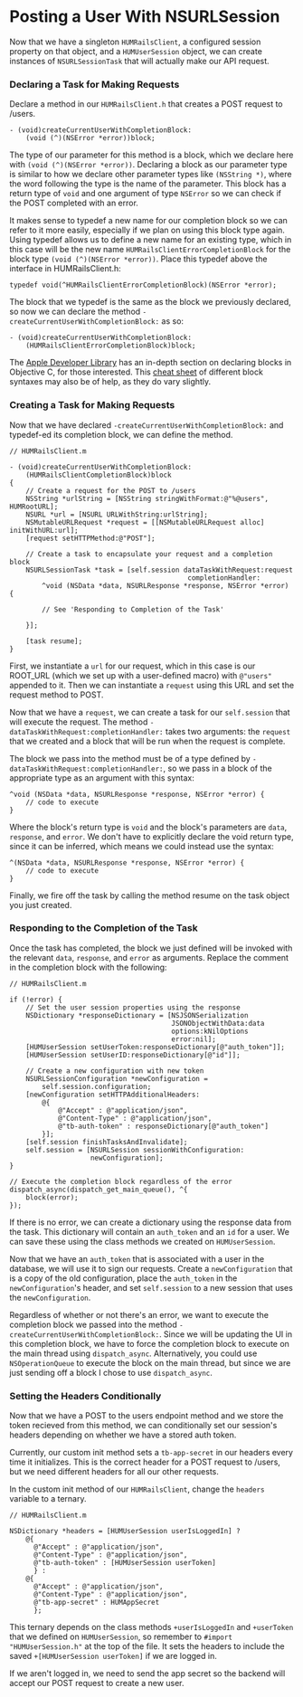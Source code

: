 # Posting a User With NSURLSession

Now that we have a singleton `HUMRailsClient`, a configured session property on that object, and a `HUMUserSession` object, we can create instances of `NSURLSessionTask` that will actually make our API request. 

### Declaring a Task for Making Requests

Declare a method in our `HUMRailsClient.h` that creates a POST request to /users.

	- (void)createCurrentUserWithCompletionBlock:
		(void (^)(NSError *error))block;

The type of our parameter for this method is a block, which we declare here with `(void (^)(NSError *error))`. Declaring a block as our parameter type is similar to how we declare other parameter types like `(NSString *)`, where the word following the type is the name of the parameter. This block has a return type of `void` and one argument of type `NSError` so we can check if the POST completed with an error.

It makes sense to typedef a new name for our completion block so we can refer to it more easily, especially if we plan on using this block type again. Using typedef allows us to define a new name for an existing type, which in this case will be the new name `HUMRailsClientErrorCompletionBlock` for the block type `(void (^)(NSError *error))`. Place this typedef above the interface in HUMRailsClient.h:

	typedef void(^HUMRailsClientErrorCompletionBlock)(NSError *error);
	
The block that we typedef is the same as the block we previously declared, so now we can declare the method `-createCurrentUserWithCompletionBlock:` as so:

	- (void)createCurrentUserWithCompletionBlock:
		(HUMRailsClientErrorCompletionBlock)block;

The [Apple Developer Library](https://developer.apple.com/library/ios/documentation/cocoa/Conceptual/Blocks/Articles/bxDeclaringCreating.html#//apple_ref/doc/uid/TP40007502-CH4-SW1) has an in-depth section on declaring blocks in Objective C, for those interested. This [cheat sheet](http://goshdarnblocksyntax.com) of different block syntaxes may also be of help, as they do vary slightly.

### Creating a Task for Making Requests

Now that we have declared `-createCurrentUserWithCompletionBlock:` and typedef-ed its completion block, we can define the method.

	// HUMRailsClient.m
	
	- (void)createCurrentUserWithCompletionBlock:
		(HUMRailsClientCompletionBlock)block
	{
    	// Create a request for the POST to /users
    	NSString *urlString = [NSString stringWithFormat:@"%@users", HUMRootURL];
    	NSURL *url = [NSURL URLWithString:urlString];
    	NSMutableURLRequest *request = [[NSMutableURLRequest alloc] initWithURL:url];
    	[request setHTTPMethod:@"POST"];
    	
    	// Create a task to encapsulate your request and a completion block
    	NSURLSessionTask *task = [self.session dataTaskWithRequest:request
                                             	completionHandler:
        	^void (NSData *data, NSURLResponse *response, NSError *error) {
        
        	// See 'Responding to Completion of the Task'
        
    	}];
    	
    	[task resume];
	}
	
First, we instantiate a `url` for our request, which in this case is our ROOT_URL (which we set up with a user-defined macro) with `@"users"` appended to it. Then we can instantiate a `request` using this URL and set the request method to POST.

Now that we have a `request`, we can create a task for our `self.session` that will execute the request. The method `-dataTaskWithRequest:completionHandler:` takes two arguments: the `request` that we created and a block that will be run when the request is complete.

The block we pass into the method must be of a type defined by `-dataTaskWithRequest:completionHandler:`, so we pass in a block of the appropriate type as an argument with this syntax:

	^void (NSData *data, NSURLResponse *response, NSError *error) { 
		// code to execute
	}

Where the block's return type is `void` and the block's parameters are `data`, `response`, and `error`. We don't have to explicitly declare the void return type, since it can be inferred, which means we could instead use the syntax:

	^(NSData *data, NSURLResponse *response, NSError *error) { 
		// code to execute
	}

Finally, we fire off the task by calling the method resume on the task object you just created. 

### Responding to the Completion of the Task

Once the task has completed, the block we just defined will be invoked with the relevant `data`, `response`, and `error` as arguments. Replace the comment in the completion block with the following:

	// HUMRailsClient.m
	
    if (!error) {
    	// Set the user session properties using the response
        NSDictionary *responseDictionary = [NSJSONSerialization
                                            JSONObjectWithData:data
                                            options:kNilOptions
                                            error:nil];
        [HUMUserSession setUserToken:responseDictionary[@"auth_token"]];
        [HUMUserSession setUserID:responseDictionary[@"id"]];
        
        // Create a new configuration with new token
        NSURLSessionConfiguration *newConfiguration =
            self.session.configuration;
        [newConfiguration setHTTPAdditionalHeaders:
            @{
                @"Accept" : @"application/json",
                @"Content-Type" : @"application/json",
                @"tb-auth-token" : responseDictionary[@"auth_token"]
            }];
        [self.session finishTasksAndInvalidate];
        self.session = [NSURLSession sessionWithConfiguration:
                        newConfiguration];
    }
    
    // Execute the completion block regardless of the error
    dispatch_async(dispatch_get_main_queue(), ^{
        block(error);
    });

If there is no error, we can create a dictionary using the response data from the task. This dictionary will contain an `auth_token` and an `id` for a user. We can save these using the class methods we created on `HUMUserSession`.

Now that we have an `auth_token` that is associated with a user in the database, we will use it to sign our requests. Create a `newConfiguration` that is a copy of the old configuration, place the `auth_token` in the `newConfiguration`'s header, and set `self.session` to a new session that uses the `newConfiguration`.

Regardless of whether or not there's an error, we want to execute the completion block we passed into the method `-createCurrentUserWithCompletionBlock:`. Since we will be updating the UI in this completion block, we have to force the completion block to execute on the main thread using `dispatch_async`. Alternatively, you could use `NSOperationQueue` to execute the block on the main thread, but since we are just sending off a block I chose to use `dispatch_async`.

### Setting the Headers Conditionally

Now that we have a POST to the users endpoint method and we store the token recieved from this method, we can conditionally set our session's headers depending on whether we have a stored auth token.

Currently, our custom init method sets a `tb-app-secret` in our headers every time it initializes. This is the correct header for a POST request to /users, but we need different headers for all our other requests.

In the custom init method of our `HUMRailsClient`, change the `headers` variable to a ternary.

	// HUMRailsClient.m
	
    NSDictionary *headers = [HUMUserSession userIsLoggedIn] ?
        @{
          @"Accept" : @"application/json",
          @"Content-Type" : @"application/json",
          @"tb-auth-token" : [HUMUserSession userToken]
          } :
        @{
          @"Accept" : @"application/json",
          @"Content-Type" : @"application/json",
          @"tb-app-secret" : HUMAppSecret
          };
          
This ternary depends on the class methods `+userIsLoggedIn` and `+userToken` that we defined on `HUMUserSession`, so remember to `#import "HUMUserSession.h"` at the top of the file. It sets the headers to include the saved `+[HUMUserSession userToken]` if we are logged in. 

If we aren't logged in, we need to send the app secret so the backend will accept our POST request to create a new user.

